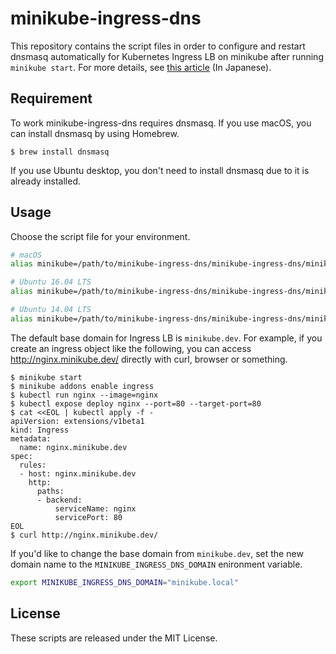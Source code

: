 # minikube-ingress-dns

This repository contains the script files in order to configure and restart dnsmasq automatically for Kubernetes Ingress LB on minikube after running `minikube start`. For more details, see [this article](http://qiita.com/superbrothers/items/13d8ce012ef23e22cb74) (In Japanese).

## Requirement

To work minikube-ingress-dns requires dnsmasq. If you use macOS, you can install dnsmasq by using Homebrew.

```
$ brew install dnsmasq
```

If you use Ubuntu desktop, you don't need to install dnsmasq due to it is already installed.

## Usage

Choose the script file for your environment.

```sh
# macOS
alias minikube=/path/to/minikube-ingress-dns/minikube-ingress-dns/minikube-ingress-dns-macos

# Ubuntu 16.04 LTS
alias minikube=/path/to/minikube-ingress-dns/minikube-ingress-dns/minikube-ingress-dns-ubuntu16

# Ubuntu 14.04 LTS
alias minikube=/path/to/minikube-ingress-dns/minikube-ingress-dns/minikube-ingress-dns-ubuntu14
```

The default base domain for Ingress LB is `minikube.dev`. For example, if you create an ingress object like the following, you can access http://nginx.minikube.dev/ directly with curl, browser or something.

```
$ minikube start
$ minikube addons enable ingress
$ kubectl run nginx --image=nginx
$ kubectl expose deploy nginx --port=80 --target-port=80
$ cat <<EOL | kubectl apply -f -
apiVersion: extensions/v1beta1
kind: Ingress
metadata:
  name: nginx.minikube.dev
spec:
  rules:
  - host: nginx.minikube.dev
    http:
      paths:
      - backend:
          serviceName: nginx
          servicePort: 80
EOL
$ curl http://nginx.minikube.dev/
```

If you'd like to change the base domain from `minikube.dev`, set the new domain name to the `MINIKUBE_INGRESS_DNS_DOMAIN` enironment variable.

```sh
export MINIKUBE_INGRESS_DNS_DOMAIN="minikube.local"
```

## License

These scripts are released under the MIT License.
